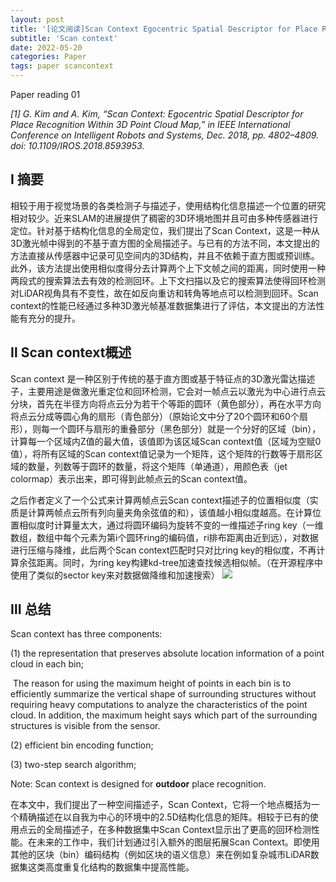 ```yaml
---
layout: post
title: '[论文阅读]Scan Context Egocentric Spatial Descriptor for Place Recognition within 3D Point Clouds Map'
subtitle: 'Scan context'
date: 2022-05-20
categories: Paper
tags: paper scancontext
---
```


Paper reading 01

*[1] G. Kim and A. Kim, “Scan Context: Egocentric Spatial Descriptor for Place Recognition Within 3D Point Cloud Map,” in IEEE International Conference on Intelligent Robots and Systems, Dec. 2018, pp. 4802–4809. doi: 10.1109/IROS.2018.8593953.*

## Ⅰ 摘要

相较于用于视觉场景的各类检测子与描述子，使用结构化信息描述一个位置的研究相对较少。近来SLAM的进展提供了稠密的3D环境地图并且可由多种传感器进行定位。针对基于结构化信息的全局定位，我们提出了Scan Context，这是一种从3D激光帧中得到的不基于直方图的全局描述子。与已有的方法不同，本文提出的方法直接从传感器中记录可见空间内的3D结构，并且不依赖于直方图或预训练。此外，该方法提出使用相似度得分去计算两个上下文帧之间的距离，同时使用一种两段式的搜索算法去有效的检测回环。上下文扫描以及它的搜索算法使得回环检测对LiDAR视角具有不变性，故在如反向重访和转角等地点可以检测到回环。Scan context的性能已经通过多种3D激光帧基准数据集进行了评估，本文提出的方法性能有充分的提升。

## Ⅱ Scan context概述

Scan context 是一种区别于传统的基于直方图或基于特征点的3D激光雷达描述子，主要用途是做激光重定位和回环检测，它会对一帧点云以激光为中心进行点云分块，首先在半径方向将点云分为若干个等距的圆环（黄色部分），再在水平方向将点云分成等圆心角的扇形（青色部分）（原始论文中分了20个圆环和60个扇形），则每一个圆环与扇形的重叠部分（黑色部分）就是一个分好的区域（bin），计算每一个区域内Z值的最大值，该值即为该区域Scan context值（区域为空赋0值），将所有区域的Scan context值记录为一个矩阵，这个矩阵的行数等于扇形区域的数量，列数等于圆环的数量，将这个矩阵（单通道），用颜色表（jet colormap）表示出来，即可得到此帧点云的Scan context值。

之后作者定义了一个公式来计算两帧点云Scan context描述子的位置相似度（实质是计算两帧点云所有列向量夹角余弦值的和），该值越小相似度越高。在计算位置相似度时计算量太大，通过将圆环编码为旋转不变的一维描述子ring key（一维数组，数组中每个元素为第i个圆环ring的编码值，ri排布距离由近到远），对数据进行压缩与降维，此后两个Scan context匹配时只对比ring key的相似度，不再计算余弦距离。同时，为ring key构建kd-tree加速查找候选相似帧。（在开源程序中使用了类似的sector key来对数据做降维和加速搜索）
![](https://haiyang2022/haiyang2022.github.io/img/paper01.png)
## Ⅲ 总结

Scan context has three components: 

(1) the representation that preserves absolute location information of a point cloud in each bin;

​	The reason for using the maximum height of points in each bin is to efficiently summarize the vertical shape of surrounding structures without requiring heavy computations to analyze the characteristics of the point cloud. In addition, the maximum height says which part of the surrounding structures is visible from the sensor.

(2) efficient bin encoding function;

(3) two-step search algorithm;

Note: Scan context is  designed for **outdoor** place recognition.

在本文中，我们提出了一种空间描述子，Scan Context，它将一个地点概括为一个精确描述在以自我为中心的环境中的2.5D结构化信息的矩阵。相较于已有的使用点云的全局描述子，在多种数据集中Scan Context显示出了更高的回环检测性能。在未来的工作中，我们计划通过引入额外的图层拓展Scan Context。即使用其他的区块（bin）编码结构（例如区块的语义信息）来在例如复杂城市LiDAR数据集这类高度重复化结构的数据集中提高性能。

